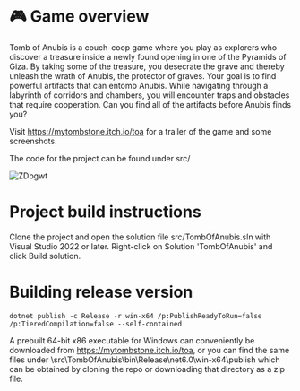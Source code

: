 # :video_game: Game overview

Tomb of Anubis is a couch-coop game where you play as explorers who
discover a treasure inside a newly found opening in one of the Pyramids of Giza. By taking
some of the treasure, you desecrate the grave and thereby unleash the wrath of Anubis, the
protector of graves. Your goal is to find powerful artifacts that can entomb Anubis.
While navigating through a labyrinth of corridors and chambers, you will encounter traps and obstacles that require cooperation. Can you find all of the artifacts before Anubis finds you?

Visit https://mytombstone.itch.io/toa for a trailer of the game and some screenshots.

The code for the project can be found under src/

![ZDbgwt](https://github.com/user-attachments/assets/eb736f71-89e7-4819-9224-ac0437d2f67c)

# Project build instructions
Clone the project and open the solution file src/TombOfAnubis.sln with Visual Studio 2022 or later. Right-click on Solution 'TombOfAnubis' and click Build solution.

# Building release version

`dotnet publish -c Release -r win-x64 /p:PublishReadyToRun=false /p:TieredCompilation=false --self-contained`

A prebuilt 64-bit x86 executable for Windows can conveniently be downloaded from https://mytombstone.itch.io/toa, or you can find the same files under \src\TombOfAnubis\bin\Release\net6.0\win-x64\publish which can be obtained by cloning the repo or downloading that directory as a zip file.
